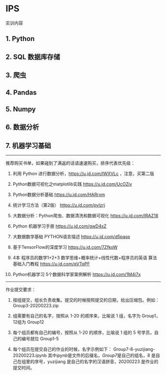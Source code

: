 # IPS


实训内容

## 1. Python

## 2. SQL 数据库存储

## 3. 爬虫

## 4. Pandas

## 5. Numpy

## 6. 数据分析

## 7. 机器学习基础

---

推荐购买书单，如果碰到了满返的话请速速购买，排序代表优先级：

1. 利用 Python 进行数据分析，https://u.jd.com/IWXVLc ，注意，买第二版

2. Python数据可视化之matplotlib实践 https://u.jd.com/UcOZiv 

3. Python数据分析基础 https://u.jd.com/HARrxm

4. 统计学习方法（第2版） https://u.jd.com/pvIzrj 

5. 大数据分析：Python爬虫、数据清洗和数据可视化 https://u.jd.com/IRAZ18

6. Python 机器学习手册 https://u.jd.com/gwD4xZ

7. 大数据数学基础 PYTHON语言描述 https://u.jd.com/d5pasp

8. 基于TensorFlow的深度学习 https://u.jd.com/7ZfkoW

9. 4本 程序员的数学1+2+3 数学思维+概率统计+线性代数+程序员的英语 算法基础入门教程  https://u.jd.com/qVTqPF

10. Python机器学习 5个数据科学家案例解析  https://u.jd.com/1M4i7x

---

作业提交要求：

1. 按组提交，组长负责收集。提交的时候按照提交的日期，给出压缩包。例如：Group3-20200223.zip

2. 组需要有自己的名字，按照从 1-20 的顺序来，比喻说 1 组，名字为 Group1，12组为 Group12

3. 每个组员都有自己的编号，按照从 1-20 的顺序，比喻说 1 组的 5 号学员，自己的编号就位 Group1-5

4. 每个组员在提交自己的作业的时候，名字示例如下： Group7-8-yuzijiang-20200223.ipynb  其中*ipynb*是文件的后缀名，*Group7*是自己的组名，8 是自己在组里的序号，yuzijiang 是自己的名字的汉语拼音，20200223 是作业的提交时间。

